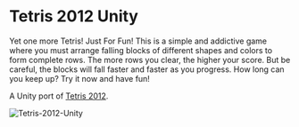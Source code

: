 # Tetris 2012 Unity

Yet one more Tetris! Just For Fun! This is a simple and addictive game where you must arrange falling blocks of different shapes and colors to form complete rows. The more rows you clear, the higher your score. But be careful, the blocks will fall faster and faster as you progress. How long can you keep up? Try it now and have fun!

A Unity port of [Tetris 2012](https://github.com/IlyaLts/Tetris-2012).

![Tetris-2012-Unity](https://github.com/IlyaLts/Tetris-2012-Unity/assets/5786770/80ed1f37-648b-4653-85be-4e76f15f3618)